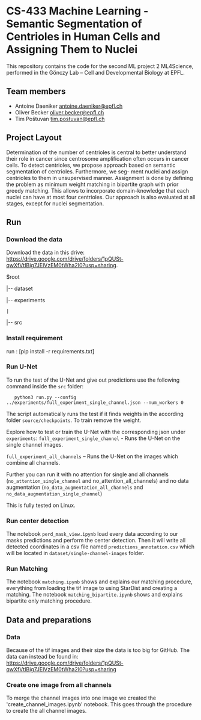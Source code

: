 # CS-433 Machine Learning - Semantic Segmentation of Centrioles in Human Cells and Assigning Them to Nuclei
This repository contains the code for the second ML project 2 ML4Science, performed in the Gönczy Lab – Cell and Developmental Biology at EPFL.

## Team members
* Antoine Daeniker antoine.daeniker@epfl.ch
* Oliver Becker oliver.becker@epfl.ch
* Tim Poštuvan tim.postuvan@epfl.ch

## Project Layout
Determination of the number of centrioles is central to
better understand their role in cancer since centrosome amplification
often occurs in cancer cells. To detect centrioles, we propose approach
based on semantic segmentation of centrioles. Furthermore, we seg-
ment nuclei and assign centrioles to them in unsupervised manner.
Assignment is done by defining the problem as minimum weight
matching in bipartite graph with prior greedy matching. This allows
to incorporate domain-knowledge that each nuclei can have at most
four centrioles. Our approach is also evaluated at all stages, except for
nuclei segmentation.

## Run
### Download the data
Download the data in this drive: https://drive.google.com/drive/folders/1pQUSt-qwXfVtIBig7JElVzEM0tWha2I0?usp=sharing.

$root

|-- dataset

|-- experiments

`
|
`

|-- src


### Install requirement
run : [pip install -r requirements.txt]

### Run U-Net
To run the test of the U-Net and give out predictions use the following command inside the `src` folder:
        
       python3 run.py --config ../experiments/full_experiment_single_channel.json --num_workers 0

The script automatically runs the test if it finds weights in the according folder `source/checkpoints`. To train remove the weight. 

Explore how to test or train the U-Net with the corresponding json under `experiments`:
`full_experiment_single_channel`  - Runs the U-Net on the single channel images.

`full_experiment_all_channels` – Runs the U-Net on the images which combine all channels.

Further you can run it with no attention for single and all channels (`no_attention_single_channel` and no_attention_all_channels) and no data augmentation (`no_data_augmentation_all_channels` and `no_data_augmentation_single_channel`)

This is fully tested on Linux. 

### Run center detection
The notebook `perd_mask_view.ipynb` load every data according to our masks predictions and perform the center detection. Then it will write all detected coordinates in a csv file named `predictions_annotation.csv` which will be located in `dataset/single-channel-images` folder.
       
### Run Matching
The notebook `matching.ipynb` shows and explains our matching procedure, everything from loading the tif image to using StarDist and creating a matching. 
The notebook `matching_bipartite.ipynb` shows and explains bipartite only matching procedure. 

## Data and preparations

### Data
Because of the tif images and their size the data is too big for GitHub. The data can instead be found in: https://drive.google.com/drive/folders/1pQUSt-qwXfVtIBig7JElVzEM0tWha2I0?usp=sharing

### Create one image from all channels
To merge the channel images into one image we created the 'create_channel_images.ipynb' notebook. This goes through the procedure to create the all channel images.
